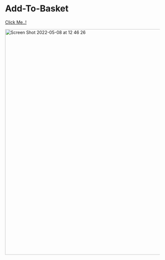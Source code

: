 # Add-To-Basket

[Click Me..!](https://kerimgurbaz.github.io/Add-To-Basket/)

<img width="733" alt="Screen Shot 2022-05-08 at 12 46 26" src="https://user-images.githubusercontent.com/101603320/167292779-b5c90545-6059-4930-b000-ff74a89ede6e.png">

